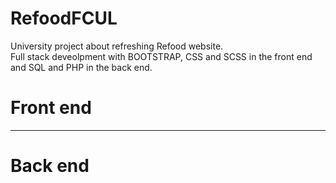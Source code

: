 # RefoodFCUL
University project about refreshing Refood website.<br>
Full stack deveolpment with BOOTSTRAP, CSS and SCSS in the front end and SQL and PHP in the back end.

# Front end


<hr>

# Back end
